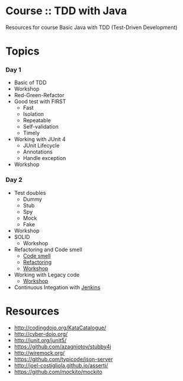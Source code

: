 # Course :: TDD with Java
Resources for course Basic Java with TDD (Test-Driven Development)

# Topics 


### Day 1
* Basic of TDD
* Workshop
* Red-Green-Refactor
* Good test with FIRST
  * Fast
  * Isolation
  * Repeatable
  * Self-validation
  * Timely
* Working with JUnit 4
  * JUnit Lifecycle
  * Annotations
  * Handle exception
* Workshop

### Day 2
* Test doubles
  * Dummy
  * Stub
  * Spy
  * Mock
  * Fake
* Workshop
* SOLID
  * Workshop
* Refactoring and Code smell
  * [Code smell](https://sourcemaking.com/refactoring/smells/)
  * [Refactoring](https://sourcemaking.com/refactoring)
  * [Workshop](https://github.com/emilybache/Tennis-Refactoring-Kata)
* Working with Legacy code
  * [Workshop](https://github.com/up1/workshop_java_legacy)
* Continuous Integation with [Jenkins](https://jenkins-ci.org/)

# Resources

* http://codingdojo.org/KataCatalogue/
* http://cyber-dojo.org/
* http://junit.org/junit5/
* https://github.com/azagniotov/stubby4j
* http://wiremock.org/
* https://github.com/typicode/json-server
* http://joel-costigliola.github.io/assertj/
* https://github.com/mockito/mockito

